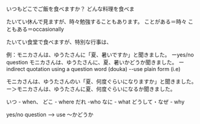 いつもどこでご飯を食べますか？
どんな料理を食べま

たいてい休んで見ますが、時々勉強することもあります。
ことがある＝時々
こともある＝occasionally

たいてい食堂で食べますが、特別な行事は、

例：モニカさんは、ゆうたさんに「夏、暑いですか」と聞きました。
ーyes/no question
モニカさんは、ゆうたさんに、夏、暑いかどうか聞きました。
ーindirect quotation using a question word (douka) 
--use plain form
(i.e)

モニカさんは、ゆうたさんのい「夏、何度ぐらいになりますか」と聞きました。ー＞モニカさんは、ゆうたさんに夏、何度ぐらいになるか聞きました。

いつ - when、
どこ - where
だれ -who
なに - what
どうして・なぜ - why

yes/no question —> use 〜かどうか
